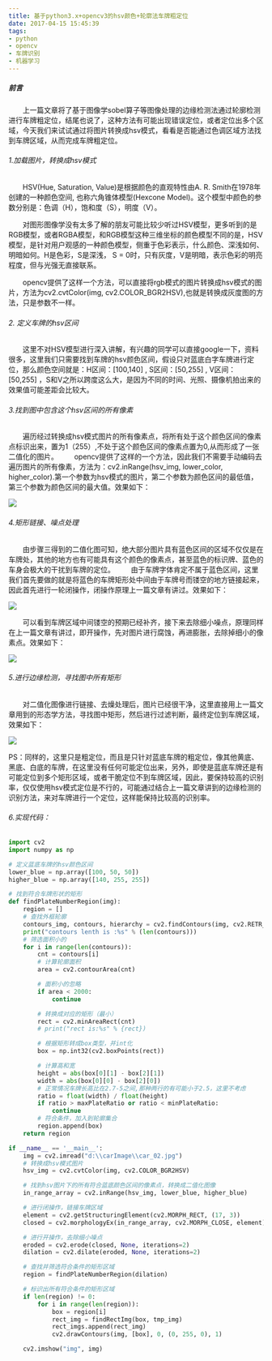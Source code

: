 ```yaml
---
title: 基于python3.x+opencv3的hsv颜色+轮廓法车牌粗定位
date: 2017-04-15 15:45:39
tags:
- python
- opencv
- 车牌识别
- 机器学习
---
```


##### 前言
　　上一篇文章将了基于图像学sobel算子等图像处理的边缘检测法通过轮廓检测进行车牌粗定位，结尾也说了，这种方法有可能出现错误定位，或者定位出多个区域，今天我们来试试通过将图片转换成hsv模式，看看是否能通过色调区域方法找到车牌区域，从而完成车牌粗定位。
<!-- more -->

###### 1.加载图片，转换成hsv模式
　　HSV(Hue, Saturation, Value)是根据颜色的直观特性由A. R. Smith在1978年创建的一种颜色空间, 也称六角锥体模型(Hexcone Model)。这个模型中颜色的参数分别是：色调（H），饱和度（S），明度（V）。

　　对图形图像学没有太多了解的朋友可能比较少听过HSV模型，更多听到的是RGB模型，或者RGBA模型，和RGB模型这种三维坐标的颜色模型不同的是，HSV模型，是针对用户观感的一种颜色模型，侧重于色彩表示，什么颜色、深浅如何、明暗如何。H是色彩，S是深浅， S = 0时，只有灰度，V是明暗，表示色彩的明亮程度，但与光强无直接联系。

　　opencv提供了这样一个方法，可以直接将rgb模式的图片转换成hsv模式的图片，方法为cv2.cvtColor(img, cv2.COLOR_BGR2HSV),也就是转换成灰度图的方法，只是参数不一样。
###### 2. 定义车牌的hsv区间
　　这里不对HSV模型进行深入讲解，有兴趣的同学可以直接google一下，资料很多，这里我们只需要找到车牌的hsv颜色区间，假设只对蓝底白字车牌进行定位，那么颜色空间就是：H区间：[100,140] , S区间：[50,255] , V区间：[50,255] ，S和V之所以跨度这么大，是因为不同的时间、光照、摄像机拍出来的效果值可能差距会比较大。

###### 3.找到图中包含这个hsv区间的所有像素
　　遍历经过转换成hsv模式图片的所有像素点，将所有处于这个颜色区间的像素点标识出来，置为1（255）,不处于这个颜色区间的像素点置为0,从而形成了一张二值化的图片。
　　opencv提供了这样的一个方法，因此我们不需要手动编码去遍历图片的所有像素，方法为：cv2.inRange(hsv_img, lower_color, higher_color).第一个参数为hsv模式的图片，第二个参数为颜色区间的最低值，第三个参数为颜色区间的最大值。效果如下：

![](/img/hsv2binary.jpg)

###### 4.矩形链接、噪点处理
　　由步骤三得到的二值化图可知，绝大部分图片具有蓝色区间的区域不仅仅是在车牌处，其他的地方也有可能具有这个颜色的像素点，甚至蓝色的标识牌、蓝色的车身会极大的干扰到车牌的定位。
　　由于车牌字体肯定不属于蓝色区间，这里我们首先要做的就是将蓝色的车牌矩形处中间由于车牌号而镂空的地方链接起来，因此首先进行一轮闭操作，闭操作原理上一篇文章有讲过。效果如下：

![](/img/hsv-closed.jpg)

　　可以看到车牌区域中间镂空的预期已经补齐，接下来去除细小噪点，原理同样在上一篇文章有讲过，即开操作，先对图片进行腐蚀，再进膨胀，去除掉细小的像素点。效果如下：

![](/img/hsv-opened.jpg)

###### 5.进行边缘检测，寻找图中所有矩形
　　对二值化图像进行链接、去燥处理后，图片已经很干净，这里直接用上一篇文章用到的形态学方法，寻找图中矩形，然后进行过滤判断，最终定位到车牌区域，效果如下：

![](/img/hsv-result.jpg)

PS：同样的，这里只是粗定位，而且是只针对蓝底车牌的粗定位，像其他黄底、黑底、白底的车牌，在这里没有任何可能定位出来，另外，即使是蓝底车牌还是有可能定位到多个矩形区域，或者干脆定位不到车牌区域，因此，要保持较高的识别率，仅仅使用hsv模式定位是不行的，可能通过结合上一篇文章讲到的边缘检测的识别方法，来对车牌进行一个定位，这样能保持比较高的识别率。

###### 6.实现代码：

```python
import cv2
import numpy as np

# 定义蓝底车牌的hsv颜色区间
lower_blue = np.array([100, 50, 50])
higher_blue = np.array([140, 255, 255])

# 找到符合车牌形状的矩形
def findPlateNumberRegion(img):
    region = []
    # 查找外框轮廓
    contours_img, contours, hierarchy = cv2.findContours(img, cv2.RETR_EXTERNAL, cv2.CHAIN_APPROX_NONE)
    print("contours lenth is :%s" % (len(contours)))
    # 筛选面积小的
    for i in range(len(contours)):
        cnt = contours[i]
        # 计算轮廓面积
        area = cv2.contourArea(cnt)

        # 面积小的忽略
        if area < 2000:
            continue

        # 转换成对应的矩形（最小）
        rect = cv2.minAreaRect(cnt)
        # print("rect is:%s" % {rect})

        # 根据矩形转成box类型，并int化
        box = np.int32(cv2.boxPoints(rect))

        # 计算高和宽
        height = abs(box[0][1] - box[2][1])
        width = abs(box[0][0] - box[2][0])
        # 正常情况车牌长高比在2.7-5之间,那种两行的有可能小于2.5，这里不考虑
        ratio = float(width) / float(height)
        if ratio > maxPlateRatio or ratio < minPlateRatio:
            continue
        # 符合条件，加入到轮廓集合
        region.append(box)
    return region

if __name__ == '__main__':
    img = cv2.imread("d:\\carImage\\car_02.jpg")
    # 转换成hsv模式图片
    hsv_img = cv2.cvtColor(img, cv2.COLOR_BGR2HSV)

    # 找到hsv图片下的所有符合蓝底颜色区间的像素点，转换成二值化图像
    in_range_array = cv2.inRange(hsv_img, lower_blue, higher_blue)

    # 进行闭操作，链接车牌区域
    element = cv2.getStructuringElement(cv2.MORPH_RECT, (17, 3))
    closed = cv2.morphologyEx(in_range_array, cv2.MORPH_CLOSE, element)

    # 进行开操作，去除细小噪点
    eroded = cv2.erode(closed, None, iterations=2)
    dilation = cv2.dilate(eroded, None, iterations=2)

    # 查找并筛选符合条件的矩形区域
    region = findPlateNumberRegion(dilation)

    # 标识出所有符合条件的矩形区域
    if len(region) != 0:
        for i in range(len(region)):
            box = region[i]
            rect_img = findRectImg(box, tmp_img)
            rect_imgs.append(rect_img)
            cv2.drawContours(img, [box], 0, (0, 255, 0), 1)

    cv2.imshow("img", img)

```

　　

